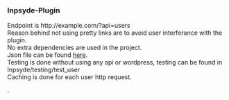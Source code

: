  <h3>Inpsyde-Plugin</h3>
 <p>Endpoint is http://example.com/?api=users<br>
 Reason behind not using pretty links are to avoid user interferance with the plugin.<br>
No extra dependencies are used in the project.<br>
Json file can be found <a href="https://raw.githubusercontent.com/LUCIF680/Motaku/master/db.json">here</a>.<br>
Testing is done without using any api or wordpress, testing can be found in Inpsyde/testing/test_user<br>
Caching is done for each user http request.</p>.
